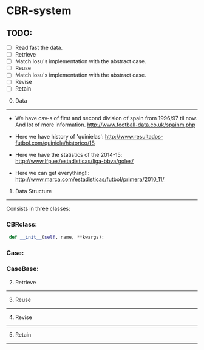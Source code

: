 CBR-system
==========
TODO:
----
- [ ] Read fast the data.
- [ ] Retrieve
 - [ ] Match Iosu's implementation with the abstract case.
- [ ] Reuse
 - [ ] Match Iosu's implementation with the abstract case.
- [ ] Revise
- [ ] Retain

0. Data
-------
   - We have csv-s of first and second division of spain from 1996/97 til now. And lot of more information.
                        http://www.football-data.co.uk/spainm.php

   - Here we have history of 'quinielas': http://www.resultados-futbol.com/quiniela/historico/18
   
   - Here we have the statistics of the 2014-15: http://www.lfp.es/estadisticas/liga-bbva/goles/
   
   - Here we can get everything!!: http://www.marca.com/estadisticas/futbol/primera/2010_11/

1. Data Structure
-----------------
Consists in three classes:

### CBRclass:
```python
 def __init__(self, name, **kwargs):
```

### Case:

### CaseBase:

2. Retrieve
-----------

3. Reuse
--------

4. Revise
---------

5. Retain
---------
